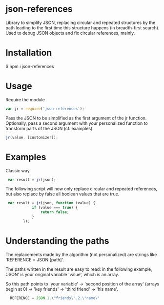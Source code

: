 # json-references

Library to simplify JSON, replacing circular and repeated structures by the path leading to the first time this structure happens (in breadth-first search). Used to debug JSON objects and fix circular references, mainly.


# Installation

$ npm i json-references


# Usage 

Require the module

```javascript
var jr = require('json-references');
```

Pass the JSON to be simplified as the first argument of the jr function.
Optionally, pass a second argument with your personalized function to transform parts of the JSON (cf. examples).

```javascript
jr(value, [customizer]);
```


# Examples

Classic way. 

```javascript
 var result = jr(json);
```

The following script will now only replace circular and repeated references, but also replace by false all boolean values that are true.

```javascript
 var result = jr(json, function (value) {
            if (value === true) {
                return false;
            }
        });
```


# Understanding the paths

The replacements made by the algorithm (not personalized) are strings like 'REFERENCE = JSON.[path]'.

The paths written in the result are easy to read: in the following example, 'JSON' is your original variable 'value', which is an array. 

So this path points to 'your variable' → 'second position of the array' (arrays begin at 0) → 'key friends' → 'third friend' → 'his name'.

```javascript
  REFERENCE = JSON.1.\"friends\".2.\"name\"
```



